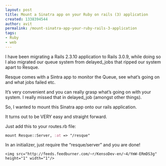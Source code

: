 ```yaml
---
layout: post
title: Mount a Sinatra app on your Ruby on rails (3) application
created: 1338394544
author: avit
permalink: /mount-sinatra-app-your-ruby-rails-3-application
tags:
- Ruby
- web
---
```

<p>I have been migrating a Rails 2.3.10 application to Rails 3.0.9, while doing so I also migrated our queue system from delayed_jobs that ripped our system apart to Resque.</p>

<p>Resque comes with a Sintra app to monitor the Queue, see what’s going on and what jobs failed etc.</p>

<p>It’s very convenient and you can really grasp what’s going on with your system. I really missed that in delayed_job (amongst other things).</p>

<p>So, I wanted to mount this Sinatra app onto our rails application.</p>

<p>It turns out to be VERY easy and straight forward.</p>

<p>Just add this to your routes.rb file:</p>
<div class='highlight'><pre><code class='ruby'><span class='n'>mount</span> <span class='no'>Resque</span><span class='o'>::</span><span class='no'>Server</span><span class='p'>,</span> <span class='ss'>:at</span> <span class='o'>=></span> <span class='s2'>"/resque"</span>
</code></pre>
</div>
<p>In an initializer, just require the “resque/server” and you are done!</p>
      
    <img src="http://feeds.feedburner.com/~r/KensoDev-en/~4/YmW-ERmDS3g" height="1" width="1"/>
